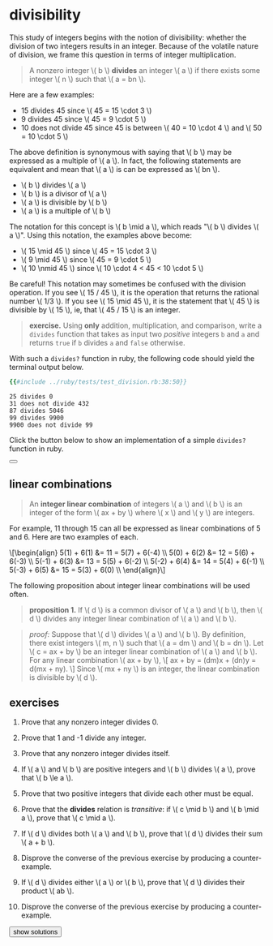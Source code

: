 # divisibility

This study of integers begins with the notion of divisibility: whether the
division of two integers results in an integer.  Because of the volatile nature
of division, we frame this question in terms of integer multiplication.

> A nonzero integer \\( b \\) **divides** an integer \\( a \\) if there exists
> some integer \\( n \\) such that \\( a = bn \\).

Here are a few examples:
- 15 divides 45 since \\( 45 = 15 \cdot 3 \\)
- 9 divides 45 since \\( 45 = 9 \cdot 5 \\)
- 10 does not divide 45 since 45 is between
\\( 40 = 10 \cdot 4 \\) and \\( 50 = 10 \cdot 5 \\)

The above definition is synonymous with saying that \\( b \\)
may be expressed as a multiple of \\( a \\).  In fact, the following
statements are equivalent and mean that \\( a \\) is can be expressed as
\\( bn \\).
- \\( b \\) divides \\( a \\)
- \\( b \\) is a divisor of \\( a \\)
- \\( a \\) is divisible by \\( b \\)
- \\( a \\) is a multiple of \\( b \\)

The notation for this concept is \\( b \mid a \\), which reads "\\( b \\)
divides \\( a \\)".  Using this notation, the examples above become:
- \\( 15 \mid 45 \\) since \\( 45 = 15 \cdot 3 \\)
- \\( 9 \mid 45 \\) since \\( 45 = 9 \cdot 5 \\)
- \\( 10 \nmid 45 \\) since \\( 10 \cdot 4 < 45 < 10 \cdot 5 \\)

Be careful!  This notation may sometimes be confused with the division
operation. If you see \\( 15 / 45 \\), it is the operation that returns
the rational number \\( 1/3 \\).  If you see \\( 15 \mid 45 \\), it is the
statement that \\( 45 \\) is divisible by \\( 15 \\), ie, that \\( 45 / 15 \\)
is an integer.

<span id="divides-exercise" />

> **exercise.**
> Using **only** addition, multiplication, and comparison, write a `divides`
> function that takes as input two *positive* integers `b` and `a` and returns
> `true` if `b` divides `a` and `false` otherwise.

With such a `divides?` function in ruby, the following code should yield the
terminal output below.

```ruby
{{#include ../ruby/tests/test_division.rb:38:50}}
```

```
25 divides 0
31 does not divide 432
87 divides 5046
99 divides 9900
9900 does not divide 99
```

Click the button below to show an implementation of a simple `divides?`
function in ruby.

<button class="fa fa-expand" onClick="showContent('divides')"></button>
<div id="divides" style="display: none;">

```ruby
{{#include ../ruby/division.rb:4:11}}
```

</div>

## linear combinations

> An **integer linear combination** of integers \\( a \\) and \\( b \\) is an
> integer of the form \\( ax + by \\) where \\( x \\) and \\( y \\) are integers.

For example, 11 through 15 can all be expressed as linear
combinations of 5 and 6.  Here are two examples of each.

\\[\begin{align}
5(1) + 6(1) &= 11 = 5(7) + 6(-4) \\\\
5(0) + 6(2) &= 12 = 5(6) + 6(-3) \\\\
5(-1) + 6(3) &= 13 = 5(5) + 6(-2) \\\\
5(-2) + 6(4) &= 14 = 5(4) + 6(-1) \\\\
5(-3) + 6(5) &= 15 = 5(3) + 6(0) \\\\
\end{align}\\]

The following proposition about integer linear combinations will be used
often.

<span id="linear-combination" />

> **proposition 1.**
> If \\( d \\) is a common divisor of \\( a \\) and \\( b \\), then \\( d \\)
> divides any integer linear combination of \\( a \\) and \\( b \\).

> *proof:*
> Suppose that \\( d \\) divides \\( a \\) and \\( b \\).  By definition, there
> exist integers \\( m, n \\) such that \\( a = dm \\) and \\( b = dn \\).  Let
> \\( c = ax + by \\) be an integer linear combination of \\( a \\) and
> \\( b \\).  For any linear combination \\( ax + by \\),
> \\[ ax + by = (dm)x + (dn)y = d(mx + ny). \\]
> Since \\( mx + ny \\) is an integer, the linear combination is divisible by
> \\( d \\).

<span id="exercises" />

## exercises

1. Prove that any nonzero integer divides 0.

2. Prove that 1 and -1 divide any integer.

3. Prove that any nonzero integer divides itself.

4. If \\( a \\) and \\( b \\) are positive integers and \\( b \\) divides \\( a
   \\), prove that \\( b \le a \\).

5. Prove that two positive integers that divide each other must be equal.

6. Prove that the **divides** relation is *transitive*: if \\( c \mid b \\) and
   \\( b \mid a \\), prove that \\( c \mid a \\).

7. If \\( d \\) divides both \\( a \\) and \\( b \\), prove that \\( d \\)
   divides their sum \\( a + b \\).

8. Disprove the converse of the previous exercise by producing a
   counter-example.

9. If \\( d \\) divides either \\( a \\) or \\( b \\), prove that \\( d \\)
   divides their product \\( ab \\).

10. Disprove the converse of the previous exercise by producing a
    counter-example.

<button onClick="showContent('solutions')">show solutions</button>
<div id="solutions" style="display: none;">

1. For \\( n \\) nonzero, we have \\( 0 = n \cdot 0 \\), so \\( n \\) divides
   \\( 0 \\).

2. For any \\( n \\), we have \\( n = 1 \cdot n \\) and \\( n = -1 \cdot -n \\),
   so both \\( 1 \\) and \\( -1 \\) divide \\( n \\).

3. For \\( n \\) nonzero, we have \\( n = n \cdot 1 \\), so \\( n \\) divides
   itself.

4. Let \\( a \\) and \\( b \\) be positive integers such that
   \\( b \mid a \\).  Then \\( a = bk \\) for some integer \\( k \\).
   Since \\( a \\) and \\( b \\) are both positive, then so is \\ ( k \\).
   This means that \\( k \ge 1 \\), which implies that \\( a = bk \ge b \\).

5. Let \\( a \\) and \\( b \\) be two positive integers that divide each other.
   From the previous exercise, we have \\( a \le b \\) and \\( b \le a \\), so
   \\( a \\) and \\( b \\) must be equal.

6. Suppose that \\( c \mid b \\) and \\( b \mid a \\).  We can write
   \\( c = bm \\) and \\( b = an \\).  Therefore, \\( c = (an)m = a(mn) \\),
   which proves that \\(c \mid a \\).

7. Since the sum \\( a + b \\) is a linear combination of \\( a \\) and
   \\( b \\), then the proposition implies that \\( a + b \\) is divisible by
   any common divisor \\( d \\) of \\( a \\) and \\( b \\).

8. Take \\( a = 3 \\), \\( b = 7 \\), and \\( d = 5 \\).  Then \\( d \\)
   divides the sum \\( a + b = 10 \\) but does not divide either \\( a \\) or
   \\( b \\).

9. If \\( d \\) divides \\( a \\), then \\( a = dn \\), so \\( ab = d(bn) \\).
   If \\( d \\) divides \\( b \\), then \\( b = dm \\), so \\( ab = d(am) \\).
   Either way, \\( d \\) divides the product \\( ab \\).

10. Take \\( a = 4 \\), \\( b = 3 \\), and \\( d = 6 \\).  Then \\( d \\)
    divides the product \\( ab = 12 \\) but does not divide either \\( a \\) or
    \\( b \\).

</div>

